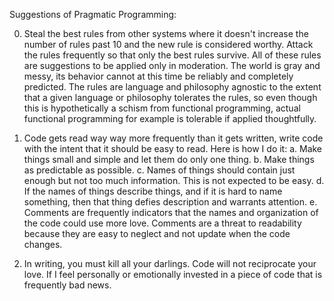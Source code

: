 Suggestions of Pragmatic Programming:

0. Steal the best rules from other systems where it doesn't increase the number of rules past 10 and the new rule is considered worthy.  Attack the rules frequently so that only the best rules survive. All of these rules are suggestions to be applied only in moderation. The world is gray and messy, its behavior cannot at this time be reliably and completely predicted. The rules are language and philosophy agnostic to the extent that a given language or philosophy tolerates the rules, so even though this is hypothetically a schism from functional programming, actual functional programming for example is tolerable if applied thoughtfully.

1. Code gets read way way more frequently than it gets written, write code with the intent that it should be easy to read. Here is how I do it:
	a. Make things small and simple and let them do only one thing.
	b. Make things as predictable as possible.
	c. Names of things should contain just enough but not too much information. This is not expected to be easy.
	d. If the names of things describe things, and if it is hard to name something, then that thing defies description and warrants attention.
	e. Comments are frequently indicators that the names and organization of the code could use more love.  Comments are a threat to readability because they are easy to neglect and not update when the code changes.
2. In writing, you must kill all your darlings.  Code will not reciprocate your love.  If I feel personally or emotionally invested in a piece of code that is frequently bad news.
